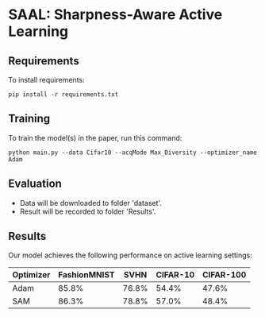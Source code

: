 # SAAL: Sharpness-Aware Active Learning

## Requirements

To install requirements:

```setup
pip install -r requirements.txt
```

## Training

To train the model(s) in the paper, run this command:

```train
python main.py --data Cifar10 --acqMode Max_Diversity --optimizer_name Adam
```

## Evaluation

- Data will be downloaded to folder 'dataset'.
- Result will be recorded to folder 'Results'.

## Results

Our model achieves the following performance on active learning settings:

|  Optimizer   | FashionMNIST  |      SVHN     |    CIFAR-10   |   CIFAR-100   |
| ------------ |-------------- | ------------- | ------------- | ------------- |
|    Adam      |     85.8%     |     76.8%     |     54.4%     |     47.6%     |
|    SAM       |     86.3%     |     78.8%     |     57.0%     |     48.4%     |
